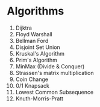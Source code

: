 # Algorithms
1. Dijktra 
2. Floyd Warshall
3. Bellman Ford
4. Disjoint Set Union
5. Kruskal's Algorithm
6. Prim's Algorithm
7. MinMax (Divide & Conquer)
8. Strassen's matrix multiplication
9. Coin Change
10. 0/1 Knapsack
11. Lowest Common Subsequence
12. Knuth-Morris-Pratt
